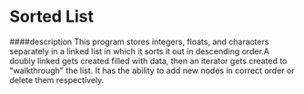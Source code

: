 # Sorted List

####description
This program stores integers, floats, and characters separately in a linked list in which it sorts it out in descending order.A doubly linked gets created filled with data, then an iterator gets created to "walkthrough" the list. It has the ability to add new nodes in correct order or delete them respectively. 

